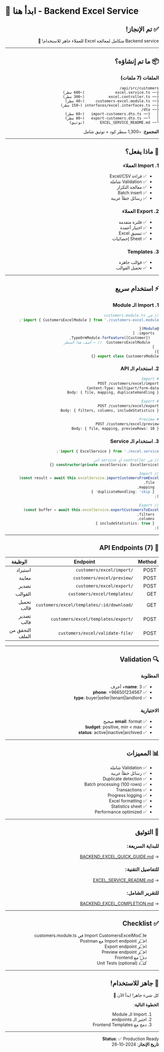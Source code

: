 # 🚀 ابدأ هنا - Backend Excel Service

<div dir="rtl">

## ✅ تم الإنجاز!

Backend service متكامل لمعالجة Excel للعملاء جاهز للاستخدام! 🎉

---

## 📦 ما تم إنشاؤه؟

### الملفات (7 ملفات)
```
api/src/customers/
├── excel.service.ts              (~600 سطر)
├── excel.controller.ts           (~300 سطر)
├── customers-excel.module.ts     (~40 سطر)
├── interfaces/excel.interfaces.ts (~150 سطر)
├── dto/
│   ├── import-customers.dto.ts   (~60 سطر)
│   └── export-customers.dto.ts   (~80 سطر)
└── EXCEL_SERVICE_README.md       (توثيق)
```

**المجموع**: ~1,300 سطر كود + توثيق شامل

---

## 🎯 ماذا يفعل؟

### 1. Import العملاء
- ✅ قراءة Excel/CSV
- ✅ Validation شاملة
- ✅ معالجة التكرار
- ✅ Batch insert
- ✅ رسائل خطأ عربية

### 2. Export العملاء
- ✅ فلترة متقدمة
- ✅ اختيار أعمدة
- ✅ تنسيق Excel
- ✅ Sheet إحصائيات

### 3. Templates
- ✅ قوالب جاهزة
- ✅ تحميل القوالب

---

## ⚡ استخدام سريع

### 1. Import الـ Module

```typescript
// في customers.module.ts
import { CustomersExcelModule } from './customers-excel.module';

@Module({
  imports: [
    TypeOrmModule.forFeature([Customer]),
    CustomersExcelModule  // ← أضف هذا السطر
  ]
})
export class CustomersModule {}
```

### 2. استخدام الـ API

```bash
# Import
POST /customers/excel/import
Content-Type: multipart/form-data
Body: { file, mapping, duplicateHandling }

# Export
POST /customers/excel/export
Body: { filters, columns, includeStatistics }

# Preview
POST /customers/excel/preview
Body: { file, mapping, previewRows: 10 }
```

### 3. استخدام الـ Service

```typescript
import { ExcelService } from './excel.service';

// في controller أو service آخر
constructor(private excelService: ExcelService) {}

// Import
const result = await this.excelService.importCustomersFromExcel(
  file,
  mapping,
  { duplicateHandling: 'skip' }
);

// Export
const buffer = await this.excelService.exportCustomersToExcel(
  filters,
  columns,
  { includeStatistics: true }
);
```

---

## 📡 API Endpoints (7)

| Method | Endpoint | الوظيفة |
|--------|----------|---------|
| POST | `/customers/excel/import` | استيراد |
| POST | `/customers/excel/preview` | معاينة |
| POST | `/customers/excel/export` | تصدير |
| GET | `/customers/excel/templates` | القوالب |
| GET | `/customers/excel/templates/:id/download` | تحميل قالب |
| POST | `/customers/excel/templates/export` | تصدير قالب |
| POST | `/customers/excel/validate-file` | التحقق من الملف |

---

## 🔍 Validation

### المطلوبة
- ✅ **name**: 3+ أحرف
- ✅ **phone**: +966501234567
- ✅ **type**: buyer|seller|tenant|landlord

### الاختيارية
- ✅ **email**: format صحيح
- ✅ **budget**: positive, min < max
- ✅ **status**: active|inactive|archived

---

## 📊 المميزات

- ✅ Validation شاملة
- ✅ رسائل خطأ عربية
- ✅ Duplicate detection
- ✅ Batch processing (100 rows)
- ✅ Transactions
- ✅ Progress logging
- ✅ Excel formatting
- ✅ Statistics sheet
- ✅ Performance optimized

---

## 📖 التوثيق

### للبداية السريعة:
→ [BACKEND_EXCEL_QUICK_GUIDE.md](/workspace/BACKEND_EXCEL_QUICK_GUIDE.md)

### للتفاصيل التقنية:
→ [EXCEL_SERVICE_README.md](/workspace/api/src/customers/EXCEL_SERVICE_README.md)

### للتقرير الشامل:
→ [BACKEND_EXCEL_COMPLETION.md](/workspace/BACKEND_EXCEL_COMPLETION.md)

---

## ✅ Checklist

- [ ] Import CustomersExcelModule في customers.module.ts
- [ ] اختبر Import endpoint مع Postman
- [ ] اختبر Export endpoint
- [ ] اختبر Preview endpoint
- [ ] دمج مع Frontend
- [ ] كتابة Unit Tests (optional)

---

## 🎉 جاهز للاستخدام!

كل شيء جاهز! ابدأ الآن 🚀

**الخطوة التالية**:
1. Import الـ Module
2. اختبر الـ endpoints
3. دمج مع Frontend Templates

---

**Status**: ✅ Production Ready  
**تاريخ الإنجاز**: 2024-10-26

</div>
